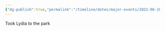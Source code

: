 ```yaml
---
{"dg-publish":true,"permalink":"/timeline/dates/major-events/2022-06-20-04-47-00/","dgHomeLink":true,"dgPassFrontmatter":false}
---
```


Took Lydia to the park